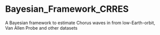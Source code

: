 # Bayesian_Framework_CRRES
A Bayesian framework to estimate Chorus waves in from low-Earth-orbit, Van Allen Probe and other datasets
